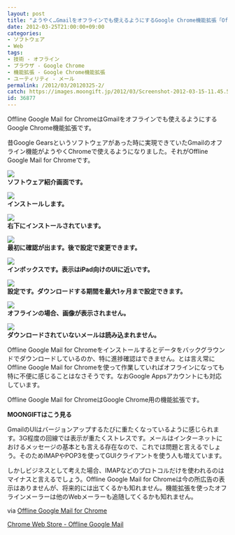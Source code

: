 ```yaml
---
layout: post
title: "ようやく…Gmailをオフラインでも使えるようにするGoogle Chrome機能拡張「Offline Google Mail for Chrome」"
date: 2012-03-25T21:00:00+09:00
categories:
- ソフトウェア
- Web
tags: 
- 技術 - オフライン
- ブラウザ - Google Chrome
- 機能拡張 - Google Chrome機能拡張
- ユーティリティ - メール
permalink: /2012/03/20120325-2/
catch: https://images.moongift.jp/2012/03/Screenshot-2012-03-15-11.45.55_thumb.png
id: 36877
---
```

Offline Google Mail for ChromeはGmailをオフラインでも使えるようにするGoogle Chrome機能拡張です。

  
<!--more-->  

昔Google Gearsというソフトウェアがあった時に実現できていたGmailのオフライン機能がようやくChromeで使えるようになりました。それがOffline Google Mail for Chromeです。

  

[![](https://images.moongift.jp/2012/03/Screenshot-2012-03-15-11.45.13_thumb.png)](https://images.moongift.jp/2012/03/Screenshot-2012-03-15-11.45.13.png)  
**ソフトウェア紹介画面です。**

  

[![](https://images.moongift.jp/2012/03/Screenshot-2012-03-15-11.45.20_thumb.png)](https://images.moongift.jp/2012/03/Screenshot-2012-03-15-11.45.20.png)  
**インストールします。**

  

[![](https://images.moongift.jp/2012/03/Screenshot-2012-03-15-11.45.35_thumb.png)](https://images.moongift.jp/2012/03/Screenshot-2012-03-15-11.45.35.png)  
**右下にインストールされています。**

  

[![](https://images.moongift.jp/2012/03/Screenshot-2012-03-15-11.45.46_thumb.png)](https://images.moongift.jp/2012/03/Screenshot-2012-03-15-11.45.46.png)  
**最初に確認が出ます。後で設定で変更できます。**

  

[![](https://images.moongift.jp/2012/03/Screenshot-2012-03-15-11.45.55_thumb.png)](https://images.moongift.jp/2012/03/Screenshot-2012-03-15-11.45.55.png)  
**インボックスです。表示はiPad向けのUIに近いです。**

  

[![](https://images.moongift.jp/2012/03/Screenshot-2012-03-15-11.46.35_thumb.png)](https://images.moongift.jp/2012/03/Screenshot-2012-03-15-11.46.35.png)  
**設定です。ダウンロードする期間を最大1ヶ月まで設定できます。**

  

[![](https://images.moongift.jp/2012/03/Screenshot-2012-03-15-11.47.23_thumb.png)](https://images.moongift.jp/2012/03/Screenshot-2012-03-15-11.47.23.png)  
**オフラインの場合、画像が表示されません。**

  

[![](https://images.moongift.jp/2012/03/Screenshot-2012-03-15-11.47.45_thumb.png)](https://images.moongift.jp/2012/03/Screenshot-2012-03-15-11.47.45.png)  
**ダウンロードされていないメールは読み込まれません。**

  

Offline Google Mail for Chromeをインストールするとデータをバックグラウンドでダウンロードしているのか、特に進捗確認はできません。とは言え常にOffline Google Mail for Chromeを使って作業していればオフラインになっても特に不便に感じることはなさそうです。なおGoogle Appsアカウントにも対応しています。

  

Offline Google Mail for ChromeはGoogle Chrome用の機能拡張です。

  
  
  

**MOONGIFTはこう見る**

  

GmailのUIはバージョンアップするたびに重たくなっているように感じられます。3G程度の回線では表示が重たくストレスです。メールはインターネットにおけるメッセージの基本とも言える存在なので、これでは問題と言えるでしょう。そのためIMAPやPOP3を使ってGUIクライアントを使う人も増えています。

  

しかしビジネスとして考えた場合、IMAPなどのプロトコルだけを使われるのはマイナスと言えるでしょう。Offline Google Mail for Chromeは今の所広告の表示はありませんが、将来的には出てくるかも知れません。機能拡張を使ったオフラインメーラーは他のWebメーラーも追随してくるかも知れません。

  

via [Offline Google Mail for Chrome](http://www.ghacks.net/2012/03/14/offline-google-mail-for-chrome/)

  

[Chrome Web Store - Offline Google Mail](https://chrome.google.com/webstore/detail/ejidjjhkpiempkbhmpbfngldlkglhimk)

